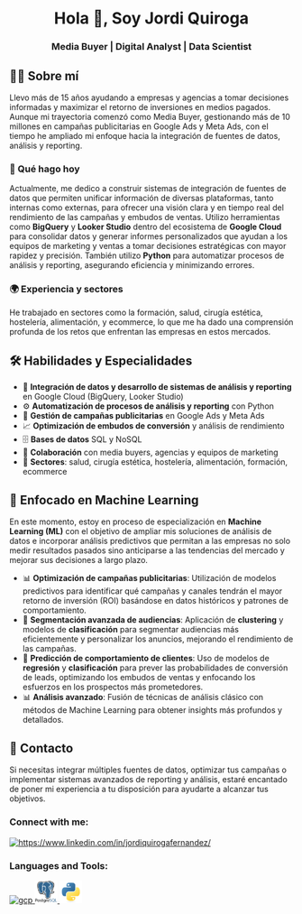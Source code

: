 
<h1 align="center">Hola 👋, Soy Jordi Quiroga</h1>
<h3 align="center"> Media Buyer | Digital Analyst | Data Scientist</h3>

## 👨‍💻 Sobre mí

Llevo más de 15 años ayudando a empresas y agencias a tomar decisiones informadas y maximizar el retorno de inversiones en medios pagados. Aunque mi trayectoria comenzó como Media Buyer, gestionando más de 10 millones en campañas publicitarias en Google Ads y Meta Ads, con el tiempo he ampliado mi enfoque hacia la integración de fuentes de datos, análisis y reporting.

### 🚀 Qué hago hoy
Actualmente, me dedico a construir sistemas de integración de fuentes de datos que permiten unificar información de diversas plataformas, tanto internas como externas, para ofrecer una visión clara y en tiempo real del rendimiento de las campañas y embudos de ventas. Utilizo herramientas como **BigQuery** y **Looker Studio** dentro del ecosistema de **Google Cloud** para consolidar datos y generar informes personalizados que ayudan a los equipos de marketing y ventas a tomar decisiones estratégicas con mayor rapidez y precisión. También utilizo **Python** para automatizar procesos de análisis y reporting, asegurando eficiencia y minimizando errores.

### 🌍 Experiencia y sectores
He trabajado en sectores como la formación, salud, cirugía estética, hostelería, alimentación, y ecommerce, lo que me ha dado una comprensión profunda de los retos que enfrentan las empresas en estos mercados.

## 🛠️ Habilidades y Especialidades

- 🔗 **Integración de datos y desarrollo de sistemas de análisis y reporting** en Google Cloud (BigQuery, Looker Studio)
- ⚙️ **Automatización de procesos de análisis y reporting** con Python
- 💼 **Gestión de campañas publicitarias** en Google Ads y Meta Ads
- 📈 **Optimización de embudos de conversión** y análisis de rendimiento
- 🗄️ **Bases de datos** SQL y NoSQL
- 🤝 **Colaboración** con media buyers, agencias y equipos de marketing
- 🔬 **Sectores**: salud, cirugía estética, hostelería, alimentación, formación, ecommerce

## 🧠 Enfocado en Machine Learning

En este momento, estoy en proceso de especialización en **Machine Learning (ML)** con el objetivo de ampliar mis soluciones de análisis de datos e incorporar análisis predictivos que permitan a las empresas no solo medir resultados pasados sino anticiparse a las tendencias del mercado y mejorar sus decisiones a largo plazo.

- 📊 **Optimización de campañas publicitarias**: Utilización de modelos predictivos para identificar qué campañas y canales tendrán el mayor retorno de inversión (ROI) basándose en datos históricos y patrones de comportamiento.
- 🎯 **Segmentación avanzada de audiencias**: Aplicación de **clustering** y modelos de **clasificación** para segmentar audiencias más eficientemente y personalizar los anuncios, mejorando el rendimiento de las campañas.
- 🔄 **Predicción de comportamiento de clientes**: Uso de modelos de **regresión** y **clasificación** para prever las probabilidades de conversión de leads, optimizando los embudos de ventas y enfocando los esfuerzos en los prospectos más prometedores.
- 📊 **Análisis avanzado**: Fusión de técnicas de análisis clásico con métodos de Machine Learning para obtener insights más profundos y detallados.

## 📩 Contacto

Si necesitas integrar múltiples fuentes de datos, optimizar tus campañas o implementar sistemas avanzados de reporting y análisis, estaré encantado de poner mi experiencia a tu disposición para ayudarte a alcanzar tus objetivos.




<h3 align="left">Connect with me:</h3>
<p align="left">
<a href="https://linkedin.com/in/https://www.linkedin.com/in/jordiquirogafernandez/" target="blank"><img align="center" src="https://raw.githubusercontent.com/rahuldkjain/github-profile-readme-generator/master/src/images/icons/Social/linked-in-alt.svg" alt="https://www.linkedin.com/in/jordiquirogafernandez/" height="30" width="40" /></a>
</p>

<h3 align="left">Languages and Tools:</h3>
<p align="left"> <a href="https://cloud.google.com" target="_blank" rel="noreferrer"> <img src="https://www.vectorlogo.zone/logos/google_cloud/google_cloud-icon.svg" alt="gcp" width="40" height="40"/> </a> <a href="https://www.postgresql.org" target="_blank" rel="noreferrer"> <img src="https://raw.githubusercontent.com/devicons/devicon/master/icons/postgresql/postgresql-original-wordmark.svg" alt="postgresql" width="40" height="40"/> </a> <a href="https://www.python.org" target="_blank" rel="noreferrer"> <img src="https://raw.githubusercontent.com/devicons/devicon/master/icons/python/python-original.svg" alt="python" width="40" height="40"/> </a> </p>

<!--
**joquifer2/joquifer2** is a ✨ _special_ ✨ repository because its `README.md` (this file) appears on your GitHub profile.

Here are some ideas to get you started:

- 🔭 I’m currently working on ...
- 🌱 I’m currently learning ...
- 👯 I’m looking to collaborate on ...
- 🤔 I’m looking for help with ...
- 💬 Ask me about ...
- 📫 How to reach me: ...
- 😄 Pronouns: ...
- ⚡ Fun fact: ...
-->
